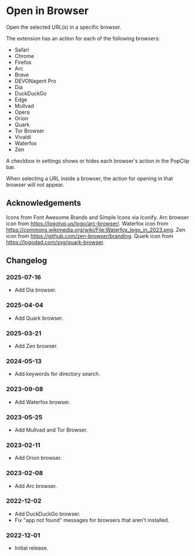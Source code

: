 # Open in Browser

Open the selected URL(s) in a specific browser.

The extension has an action for each of the following browsers:

- Safari
- Chrome
- Firefox
- Arc
- Brave
- DEVONagent Pro
- Dia
- DuckDuckGo
- Edge
- Mullvad
- Opera
- Orion
- Quark
- Tor Browser
- Vivaldi
- Waterfox
- Zen

A checkbox in settings shows or hides each browser's action in the PopClip bar.

When selecting a URL inside a browser, the action for opening in that browser
will not appear.

## Acknowledgements

Icons from Font Awesome Brands and Simple Icons via Iconify. Arc browser icon
from <https://logotyp.us/logo/arc-browser/>. Waterfox icon from
<https://commons.wikimedia.org/wiki/File:Waterfox_logo_in_2023.png>. Zen icon
from <https://github.com/zen-browser/branding>. Quark icon from
<https://logodad.com/svg/quark-browser>.

## Changelog

### 2025-07-16

- Add Dia browser.

### 2025-04-04

- Add Quark browser.

### 2025-03-21

- Add Zen browser.

### 2024-05-13

- Add keywords for directory search.

### 2023-09-08

- Add Waterfox browser.

### 2023-05-25

- Add Mullvad and Tor Browser.

### 2023-02-11

- Add Orion browser.

### 2023-02-08

- Add Arc browser.

### 2022-12-02

- Add DuckDuckGo browser.
- Fix "app not found" messages for browsers that aren't installed.

### 2022-12-01

- Initial release.
